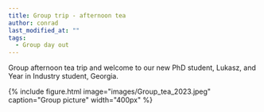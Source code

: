 ```yaml
---
title: Group trip - afternoon tea
author: conrad
last_modified_at: ""
tags:
  - Group day out
---
```

<!-- excerpt start -->
Group afternoon tea trip and welcome to our new PhD student, Lukasz, and Year in Industry
student, Georgia. 


<!-- excerpt end -->

{%
  include figure.html
  image="images/Group_tea_2023.jpeg"
  caption="Group picture"
  width="400px"
%}
